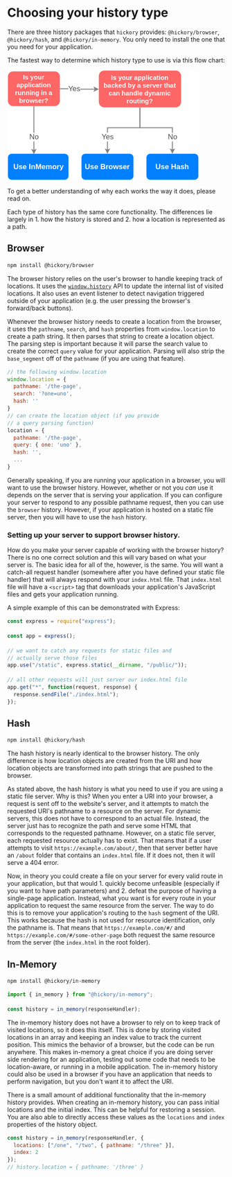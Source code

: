 # Choosing your history type

There are three history packages that `hickory` provides: `@hickory/browser`, `@hickory/hash`, and `@hickory/in-memory`. You only need to install the one that you need for your application.

The fastest way to determine which history type to use is via this flow chart:

<img src='../../static/Choose-A-Type.png' />

To get a better understanding of why each works the way it does, please read on.

Each type of history has the same core functionality. The differences lie largely in 1. how the history is stored and 2. how a location is represented as a path.

## Browser

```sh
npm install @hickory/browser
```

The browser history relies on the user's browser to handle keeping track of locations. It uses the [`window.history`](https://developer.mozilla.org/en-US/docs/Web/API/Window/history) API to update the internal list of visited locations. It also uses an event listener to detect navigation triggered outside of your application (e.g. the user pressing the browser's forward/back buttons).

Whenever the browser history needs to create a location from the browser, it uses the `pathname`, `search`, and `hash` properties from `window.location` to create a path string. It then parses that string to create a location object. The parsing step is important because it will parse the search value to create the correct `query` value for your application. Parsing will also strip the `base_segment` off of the `pathname` (if you are using that feature).

```js
// the following window.location
window.location = {
  pathname: '/the-page',
  search: '?one=uno',
  hash: ''
}
// can create the location object (if you provide
// a query parsing function)
location = {
  pathname: '/the-page',
  query: { one: 'uno' },
  hash: '',
  ...
}
```

Generally speaking, if you are running your application in a browser, you will want to use the browser history. However, whether or not you _can_ use it depends on the server that is serving your application. If you can configure your server to respond to any possible pathname request, then you can use the `browser` history. However, if your application is hosted on a static file server, then you will have to use the `hash` history.

### Setting up your server to support browser history.

How do you make your server capable of working with the browser history? There is no one correct solution and this will vary based on what your server is. The basic idea for all of the, however, is the same. You will want a catch-all request handler (somewhere after you have defined your static file handler) that will always respond with your `index.html` file. That `index.html` file will have a `<script>` tag that downloads your application's JavaScript files and gets your application running.

A simple example of this can be demonstrated with Express:

```js
const express = require("express");

const app = express();

// we want to catch any requests for static files and
// actually serve those files
app.use("/static", express.static(__dirname, "/public/"));

// all other requests will just server our index.html file
app.get("*", function(request, response) {
  response.sendFile("./index.html");
});
```

## Hash

```sh
npm install @hickory/hash
```

The hash history is nearly identical to the browser history. The only difference is how location objects are created from the URI and how location objects are transformed into path strings that are pushed to the browser.

As stated above, the hash history is what you need to use if you are using a static file server. Why is this? When you enter a URI into your browser, a request is sent off to the website's server, and it attempts to match the requested URI's pathname to a resource on the server. For dynamic servers, this does not have to correspond to an actual file. Instead, the server just has to recognize the path and serve some HTML that corresponds to the requested pathname. However, on a static file server, each requested resource actually has to exist. That means that if a user attempts to visit `https://example.com/about/`, then that server better have an `/about` folder that contains an `index.html` file. If it does not, then it will serve a 404 error.

Now, in theory you could create a file on your server for every valid route in your application, but that would 1. quickly become unfeasible (especially if you want to have path parameters) and 2. defeat the purpose of having a single-page application. Instead, what you want is for every route in your application to request the same resource from the server. The way to do this is to remove your application's routing to the `hash` segment of the URI. This works because the hash is not used for resource identification, only the pathname is. That means that `https://example.com/#/` and `https://example.com/#/some-other-page` both request the same resource from the server (the `index.html` in the root folder).

## In-Memory

```sh
npm install @hickory/in-memory
```

```js
import { in_memory } from "@hickory/in-memory";

const history = in_memory(responseHandler);
```

The in-memory history does not have a browser to rely on to keep track of visited locations, so it does this itself. This is done by storing visited locations in an array and keeping an index value to track the current position. This mimics the behavior of a browser, but the code can be run anywhere. This makes in-memory a great choice if you are doing server side rendering for an application, testing out some code that needs to be location-aware, or running in a mobile application. The in-memory history could also be used in a browser if you have an application that needs to perform navigation, but you don't want it to affect the URI.

There is a small amount of additional functionality that the in-memory history provides. When creating an in-memory history, you can pass initial locations and the initial index. This can be helpful for restoring a session. You are also able to directly access these values as the `locations` and `index` properties of the history object.

```js
const history = in_memory(responseHandler, {
  locations: ["/one", "/two", { pathname: "/three" }],
  index: 2
});
// history.location = { pathname: '/three' }
```
